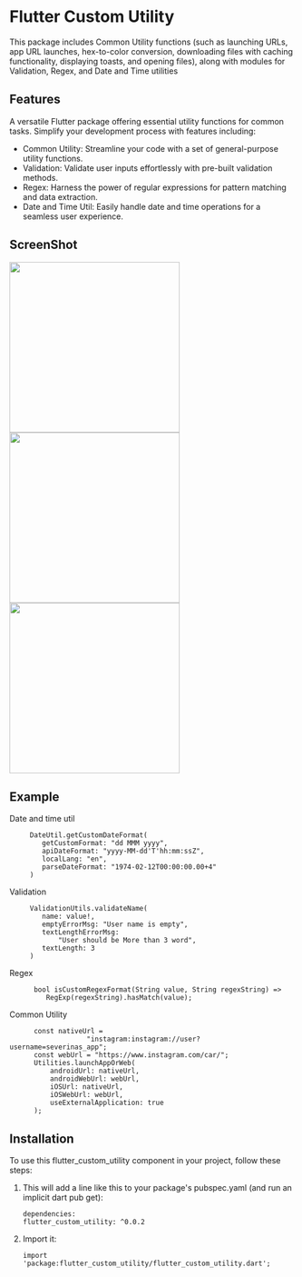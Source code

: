 # Flutter Custom Utility

This package includes Common Utility functions (such as launching URLs, app URL launches, hex-to-color conversion, 
downloading files with caching functionality, displaying toasts, and opening files), along with modules for Validation, Regex, and Date and Time utilities

## Features

A versatile Flutter package offering essential utility functions for common tasks. Simplify your development process with features including:
- Common Utility: Streamline your code with a set of general-purpose utility functions.
- Validation: Validate user inputs effortlessly with pre-built validation methods.
- Regex: Harness the power of regular expressions for pattern matching and data extraction.
- Date and Time Util: Easily handle date and time operations for a seamless user experience.

## ScreenShot

<img src="https://jarvistechlabs-my.sharepoint.com/:i:/g/personal/yash_dhamsaniya_jarvistechnolabs_com/EXa2Vs5RxhJHqDtqPSk-Co0BlezLW9nK3Cit31I1hm7Scw?e=BFX9LV" width="300"/> 
<img src="https://jarvistechlabs-my.sharepoint.com/:i:/g/personal/yash_dhamsaniya_jarvistechnolabs_com/EW2gsSMtBgxLvpbMlMXkj74BMF9eFkaBC9_8tX73_hmvyg?e=fm6xws" width="300"/>
<img src="https://jarvistechlabs-my.sharepoint.com/:i:/g/personal/yash_dhamsaniya_jarvistechnolabs_com/EeVsaDknsD1BiwE-11487moB9eD7Eb3lqPf3kZ4Uv0zWSw?e=nPEBHR" width="300"/>



## Example
Date and time util
```
     DateUtil.getCustomDateFormat(
        getCustomFormat: "dd MMM yyyy",
        apiDateFormat: "yyyy-MM-dd'T'hh:mm:ssZ",
        localLang: "en",
        parseDateFormat: "1974-02-12T00:00:00.00+4"
     )
```
Validation
```
     ValidationUtils.validateName(
        name: value!,
        emptyErrorMsg: "User name is empty",
        textLengthErrorMsg:
            "User should be More than 3 word",
        textLength: 3
     )
```

Regex
```
      bool isCustomRegexFormat(String value, String regexString) =>
         RegExp(regexString).hasMatch(value);
```

Common Utility
```
      const nativeUrl =
                   "instagram:instagram://user?username=severinas_app";
      const webUrl = "https://www.instagram.com/car/";
      Utilities.launchAppOrWeb(
          androidUrl: nativeUrl,
          androidWebUrl: webUrl,
          iOSUrl: nativeUrl,
          iOSWebUrl: webUrl,
          useExternalApplication: true
      );
```


## Installation

To use this flutter_custom_utility component in your project, follow these steps:

1. This will add a line like this to your package's pubspec.yaml (and run an implicit dart pub get):

    ```
   dependencies:
    flutter_custom_utility: ^0.0.2
    ```

2. Import it:

    ```
    import 'package:flutter_custom_utility/flutter_custom_utility.dart';
    ```